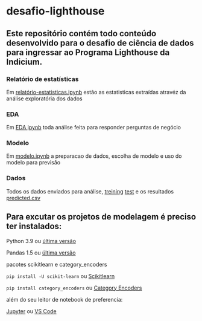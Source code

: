 # desafio-lighthouse

## Este repositório contém todo conteúdo desenvolvido para o desafio de ciência de dados para ingressar ao Programa Lighthouse da Indicium.
### Relatório de estatísticas
  Em [relatório-estatisticas.ipynb](relatório-estatisticas.ipynb) estão as estatisticas extraídas atravéz da análise exploratória dos dados
### EDA
  Em [EDA,ipynb](EDA.ipynb) toda análise feita para responder perguntas de negócio
### Modelo
  Em [modelo.ipynb](modelo.ipynb) a preparacao de dados, escolha de modelo e uso do modelo para previsão
### Dados
  Todos os dados enviados para análise, [treining](/data/cars_treining) [test](/data/cars_test) e os resultados [predicted.csv]('/data/predicted.csv')

## Para excutar os projetos de modelagem é preciso ter instalados:

Python 3.9 ou [última versão](https://www.python.org/downloads/)

Pandas 1.5 ou [última versão](https://pandas.pydata.org/getting_started.html)

pacotes scikitlearn e category_encoders
  
  ```pip install -U scikit-learn``` 
  ou [Scikitlearn](https://scikit-learn.org/stable/install.html)

  ```pip install category_encoders```
  ou [Category Encoders](https://contrib.scikit-learn.org/category_encoders/)

além do seu leitor de notebook de preferencia:

[Jupyter](https://jupyter.org/)
ou
[VS Code](https://code.visualstudio.com/download)
